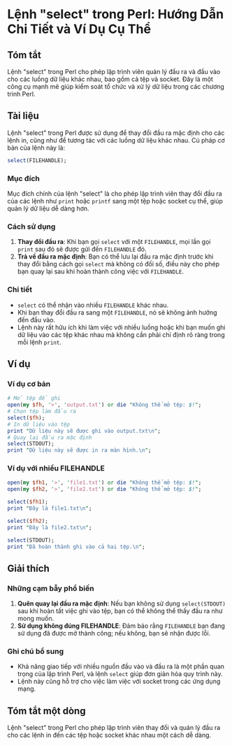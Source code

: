 <!--
Meta Description: # Lệnh "select" trong Perl: Hướng Dẫn Chi Tiết và Ví Dụ Cụ Thể ## Tóm tắt Lệnh "select" trong Perl cho phép lập trình viên quản lý đầu ra và đầu vào c...
Meta Keywords: select, đầu, lệnh, tệp, không
-->

# Lệnh "select" trong Perl: Hướng Dẫn Chi Tiết và Ví Dụ Cụ Thể

## Tóm tắt
Lệnh "select" trong Perl cho phép lập trình viên quản lý đầu ra và đầu vào cho các luồng dữ liệu khác nhau, bao gồm cả tệp và socket. Đây là một công cụ mạnh mẽ giúp kiểm soát tổ chức và xử lý dữ liệu trong các chương trình Perl.

## Tài liệu
Lệnh "select" trong Perl được sử dụng để thay đổi đầu ra mặc định cho các lệnh in, cũng như để tương tác với các luồng dữ liệu khác nhau. Cú pháp cơ bản của lệnh này là:

```perl
select(FILEHANDLE);
```

### Mục đích
Mục đích chính của lệnh "select" là cho phép lập trình viên thay đổi đầu ra của các lệnh như `print` hoặc `printf` sang một tệp hoặc socket cụ thể, giúp quản lý dữ liệu dễ dàng hơn.

### Cách sử dụng
1. **Thay đổi đầu ra**: Khi bạn gọi `select` với một `FILEHANDLE`, mọi lần gọi `print` sau đó sẽ được gửi đến `FILEHANDLE` đó.
2. **Trả về đầu ra mặc định**: Bạn có thể lưu lại đầu ra mặc định trước khi thay đổi bằng cách gọi `select` mà không có đối số, điều này cho phép bạn quay lại sau khi hoàn thành công việc với `FILEHANDLE`.

### Chi tiết
- `select` có thể nhận vào nhiều `FILEHANDLE` khác nhau.
- Khi bạn thay đổi đầu ra sang một `FILEHANDLE`, nó sẽ không ảnh hưởng đến đầu vào.
- Lệnh này rất hữu ích khi làm việc với nhiều luồng hoặc khi bạn muốn ghi dữ liệu vào các tệp khác nhau mà không cần phải chỉ định rõ ràng trong mỗi lệnh `print`.

## Ví dụ
### Ví dụ cơ bản
```perl
# Mở tệp để ghi
open(my $fh, '>', 'output.txt') or die "Không thể mở tệp: $!";
# Chọn tệp làm đầu ra
select($fh);
# In dữ liệu vào tệp
print "Dữ liệu này sẽ được ghi vào output.txt\n";
# Quay lại đầu ra mặc định
select(STDOUT);
print "Dữ liệu này sẽ được in ra màn hình.\n";
```

### Ví dụ với nhiều FILEHANDLE
```perl
open(my $fh1, '>', 'file1.txt') or die "Không thể mở tệp: $!";
open(my $fh2, '>', 'file2.txt') or die "Không thể mở tệp: $!";

select($fh1);
print "Đây là file1.txt\n";

select($fh2);
print "Đây là file2.txt\n";

select(STDOUT);
print "Đã hoàn thành ghi vào cả hai tệp.\n";
```

## Giải thích
### Những cạm bẫy phổ biến
1. **Quên quay lại đầu ra mặc định**: Nếu bạn không sử dụng `select(STDOUT)` sau khi hoàn tất việc ghi vào tệp, bạn có thể không thể thấy đầu ra như mong muốn.
2. **Sử dụng không đúng FILEHANDLE**: Đảm bảo rằng `FILEHANDLE` bạn đang sử dụng đã được mở thành công; nếu không, bạn sẽ nhận được lỗi.

### Ghi chú bổ sung
- Khả năng giao tiếp với nhiều nguồn đầu vào và đầu ra là một phần quan trọng của lập trình Perl, và lệnh `select` giúp đơn giản hóa quy trình này.
- Lệnh này cũng hỗ trợ cho việc làm việc với socket trong các ứng dụng mạng.

## Tóm tắt một dòng
Lệnh "select" trong Perl cho phép lập trình viên thay đổi và quản lý đầu ra cho các lệnh in đến các tệp hoặc socket khác nhau một cách dễ dàng.